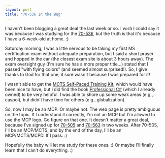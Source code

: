 ```yaml
---
layout: post
title: "70-536 In the Bag"
---
```

I haven't been blogging a great deal the last week or so. I wish I could say it was because I was studying for the [70-536](http://www.microsoft.com/learning/en/us/Exam.aspx?ID=70-536), but the truth is that it's because I have a 6-week-old at home. :)

Saturday morning, I was a little nervous to be taking my first MS certification exam without adequate preparation, but I said a short prayer and hopped in the car (the closest exam site is about 3 hours away). The exam oversight guy (I'm sure he has a more proper title...) stated that I passed "with flying colors" (and seemed almost surprised!). So, I give thanks to God for that one; it sure wasn't because I was prepared for it!

I wasn't able to get the [MCTS Self-Paced Training Kit](http://www.amazon.com/gp/product/0735626197?ie=UTF8&tag=stepheclearys-20&linkCode=as2&camp=1789&creative=390957&creativeASIN=0735626197), which would have been nice to have, but I did find the book [Professional C#](http://www.amazon.com/gp/product/0470191376?ie=UTF8&tag=stepheclearys-20&linkCode=as2&camp=1789&creative=390957&creativeASIN=0470191376) (which I already owned) to be very helpful. I was able to shore up some weak areas (e.g., caspol), but didn't have time for others (e.g., globalization).

So, now I may be an MCP. Or maybe not. The web page is pretty ambiguous on the topic. If I understand it correctly, I'm not an MCP but I'm allowed to use the MCP logo. Go figure on that one. It doesn't matter a great deal, because I've signed up for [70-505](http://www.microsoft.com/learning/en/us/exam.aspx?ID=70-505) and [70-563](http://www.microsoft.com/learning/en/us/exam.aspx?ID=70-563) in two weeks. After 70-505, I'll be an MCP/MCTS, and by the end of the day, I'll be an MCP/MCTS/MCPD. If I pass. :)

Hopefully the baby will let me study for these ones. :)  Or maybe I'll finally learn that I can't do everything. :)

